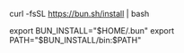 curl -fsSL https://bun.sh/install | bash

export BUN_INSTALL="$HOME/.bun"
export PATH="$BUN_INSTALL/bin:$PATH"
